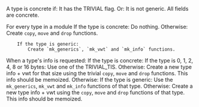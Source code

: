 A type is concrete if:
	It has the TRIVIAL flag.
	Or:
		It is not generic.
		All fields are concrete.

For every type in a module
	If the type is concrete: Do nothing.
	Otherwise:
		Create `copy`, `move` and `drop` functions.

		If the type is generic:
			Create `mk_generics`, `mk_vwt` and `mk_info` functions.

When a type's info is requested:
	If the type is concrete:
		If the type is 0, 1, 2, 4, 8 or 16 bytes: Use one of the TRIVIAL_TIS.
		Otherwise:
			Create a new type info + vwt for that size using the trivial `copy`, `move` and `drop` functions.
			This info should be memoized.
	Otherwise:
		If the type is generic:
			Use the `mk_generics`, `mk_vwt` and `mk_info` functions of that type.
		Otherwise:
			Create a new type info + vwt using the `copy`, `move` and `drop` functions of that type.
			This info should be memoized.